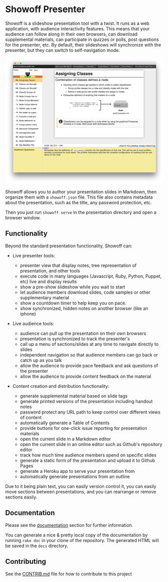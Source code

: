 # Showoff Presenter

Showoff is a slideshow presentation tool with a twist. It runs as a web application,
with audience interactivity features. This means that your audience can follow along
in their own browsers, can download supplemental materials, can participate in quizzes
or polls, post questions for the presenter, etc. By default, their slideshows will
synchronize with the presenter, but they can switch to self-navigation mode.

![Presenter view](images/presenter.png)

Showoff allows you to author your presentation slides in Markdown, then organize
them with a `showoff.json` file. This file also contains metadata about
the presentation, such as the title, any password protection, etc.

Then you just run `showoff serve` in the presentation directory and open
a browser window.

## Functionality

Beyond the standard presentation functionality, Showoff can:

* Live presenter tools:
  * presenter view that display notes, tree representation of presentation, and other tools
  * execute code in many languages (Javascript, Ruby, Python, Puppet, etc) live and display results
  * show a pre-show slideshow while you wait to start
  * let audience members download slides, code samples or other supplementary material
  * show a countdown timer to help keep you on pace.
  * show synchronized, hidden notes on another browser (like an iphone)

* Live audience tools:
  * audience can pull up the presentation on their own browsers
  * presentation is synchronized to track the presenter's
  * call up a menu of sections/slides at any time to navigate directly to slides
  * independent navigation so that audience members can go back or catch up as you talk
  * allow the audience to provide pace feedback and ask questions of the presenter
  * allow the audience to provide content feedback on the material

* Content creation and distribution functionality:
  * generate supplemental material based on slide tags
  * generate printed versions of the presentation including handout notes
  * password protect any URL path to keep control over different views of content
  * automatically generate a Table of Contents
  * provide buttons for one-click issue reporting for presentation materials
  * open the current slide in a Markdown editor
  * open the current slide in an online editor such as Github's repository editor
  * track how much time audience members spend on specific slides
  * generate a static form of the presentation and upload it to Github Pages
  * generate a Heroku app to serve your presentation from
  * automatically generate presentations from an outline

Due to it being plain text, you can easily version control it, you can easily move
sections between presentations, and you can rearrange or remove sections easily.

## Documentation

Please see the [documentation](./documentation) section for further information.

You can generate a nice & pretty local copy of the documentation by running
`rake doc` in your clone of the repository. The generated HTML will be saved in
the `docs` directory.

## Contributing

See the [CONTRIB.md](CONTRIB.md) file for how to contribute to this project
